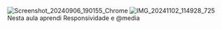 ![Screenshot_20240906_190155_Chrome](https://github.com/user-attachments/assets/81edd415-522a-4a21-82e3-4ef4f03f02f8)
![IMG_20241102_114928_725](https://github.com/user-attachments/assets/93a8a05b-ad1f-4c38-b028-cb5b4b0ce3fd)
Nesta aula aprendi Responsividade e @media
